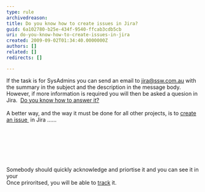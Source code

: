```yaml
---
type: rule
archivedreason: 
title: Do you know how to create issues in Jira?
guid: 6a102780-b25e-434f-9540-ffcab3cdb5cb
uri: do-you-know-how-to-create-issues-in-jira
created: 2009-09-02T01:34:40.0000000Z
authors: []
related: []
redirects: []

---
```



If the task is for SysAdmins you can send an email to <a shape="rect" href="mailto&#58;jira@ssw.com.au">jira@ssw.com.au</a> with the summary in the subject and the description in the message body.&#160; However, if more information is required you will then be asked a quesion in Jira.&#160; <a shape="rect" href="/Management/rulesforbetterjira/Pages/HowdoIansweraquestioninJira.aspx">Do you know how to answer it?</a><br>
<br>
A better way, and the way it must be done for all other projects, is to <a shape="rect" href="http&#58;//jira.ssw.com.au/secure/CreateIssue%21default.jspa" class="ms-rteCustom-External">create an issue </a>&#160;in Jira ...... 

<br><excerpt class='endintro'></excerpt><br>

  <img alt="" src="/Management/rulesforbetterjira/PublishingImages/Create%20Issue1.png" /> <br>
<br>
<br>
<img alt="" src="/Management/rulesforbetterjira/PublishingImages/CreateIssue2.png" /><br>
<br>
Somebody should quickly acknowledge and priortise it and you can see it in your&#160;<br>
Once priroritsed, you will be able to <a shape="rect" href="/Management/rulesforbetterjira/Pages/TrackingRequests.aspx">track</a> it. 



